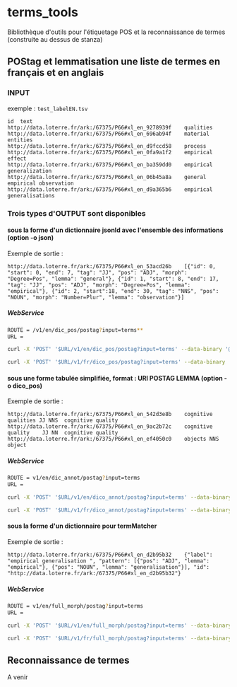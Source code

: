 # terms_tools

Bibliothèque d'outils pour l'étiquetage POS et la reconnaissance de termes
(construite au dessus de stanza)  

## POStag et lemmatisation une liste de termes en français et en anglais    

### INPUT

exemple : `test_labelEN.tsv`

```tsv
id	text  
http://data.loterre.fr/ark:/67375/P66#xl_en_9278939f	qualities
http://data.loterre.fr/ark:/67375/P66#xl_en_696ab94f	material entities
http://data.loterre.fr/ark:/67375/P66#xl_en_d9fccd58	process
http://data.loterre.fr/ark:/67375/P66#xl_en_0fa9a1f2	empirical effect
http://data.loterre.fr/ark:/67375/P66#xl_en_ba359dd0	empirical generalization
http://data.loterre.fr/ark:/67375/P66#xl_en_06b45a8a	general empirical observation
http://data.loterre.fr/ark:/67375/P66#xl_en_d9a365b6	empirical generalisations
```

### Trois types d'OUTPUT sont disponibles

#### sous la forme d'un dictionnaire jsonld avec l'ensemble des informations (option -o json)

Exemple de sortie :

```tsv
http://data.loterre.fr/ark:/67375/P66#xl_en_53acd26b	[{"id": 0, "start": 0, "end": 7, "tag": "JJ", "pos": "ADJ", "morph": "Degree=Pos", "lemma": "general"}, {"id": 1, "start": 8, "end": 17, "tag": "JJ", "pos": "ADJ", "morph": "Degree=Pos", "lemma": "empirical"}, {"id": 2, "start":18, "end": 30, "tag": "NNS", "pos": "NOUN", "morph": "Number=Plur", "lemma": "observation"}]
```

##### WebService

```bash
ROUTE = /v1/en/dic_pos/postag?input=terms**  
URL =    

curl -X 'POST' '$URL/v1/en/dic_pos/postag?input=terms' --data-binary '@../terms_tools/test/data/test_labelEN.tsv'  

curl -X 'POST' '$URL/v1/fr/dico_pos/postag?input=terms' --data-binary '@../terms_tools/test/data/test_labelFR.tsv'  
```

#### sous une forme tabulée simplifiée, format :    URI   POSTAG LEMMA      (option -o dico_pos)

Exemple de sortie :

```tsv
http://data.loterre.fr/ark:/67375/P66#xl_en_542d3e8b	cognitive qualities	JJ NNS	cognitive quality
http://data.loterre.fr/ark:/67375/P66#xl_en_9ac2b72c	cognitive quality	 JJ NN	cognitive quality
http://data.loterre.fr/ark:/67375/P66#xl_en_ef4050c0	objects	NNS	object  
```

##### WebService

```bash
ROUTE = v1/en/dic_annot/postag?input=terms
URL =    

curl -X 'POST' '$URL/v1/en/dico_annot/postag?input=terms' --data-binary '@../terms_tools/test/data/test_labelEN.tsv'

curl -X 'POST' '$URL/v1/fr/dico_annot/postag?input=terms' --data-binary '@../terms_tools/test/data/test_labelFR.tsv'
```

#### sous la forme d'un dictionnaire pour termMatcher

Exemple de sortie :

```tsv
http://data.loterre.fr/ark:/67375/P66#xl_en_d2b95b32	{"label": "empirical generalisation ", "pattern": [{"pos": "ADJ", "lemma": "empirical"}, {"pos": "NOUN", "lemma": "generalisation"}], "id": "http://data.loterre.fr/ark:/67375/P66#xl_en_d2b95b32"}  
```

##### WebService

```bash
ROUTE = v1/en/full_morph/postag?input=terms
URL =  

curl -X 'POST' '$URL/v1/en/full_morph/postag?input=terms' --data-binary '@../terms_tools/test/data/test_labelEN.tsv'  

curl -X 'POST' '$URL/v1/fr/full_morph/postag?input=terms' --data-binary '@../terms_tools/test/data/test_labelFR.tsv'  
```

## Reconnaissance de termes

A venir
